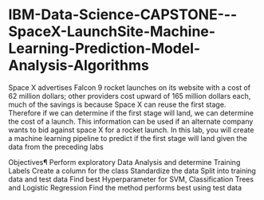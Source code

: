 # IBM-Data-Science-CAPSTONE---SpaceX-LaunchSite-Machine-Learning-Prediction-Model-Analysis-Algorithms




Space X advertises Falcon 9 rocket launches on its website with a cost of 62 million dollars; other providers cost upward of 165 million dollars each, much of the savings is because Space X can reuse the first stage. Therefore if we can determine if the first stage will land, we can determine the cost of a launch. This information can be used if an alternate company wants to bid against space X for a rocket launch. In this lab, you will create a machine learning pipeline to predict if the first stage will land given the data from the preceding labs

Objectives¶
Perform exploratory Data Analysis and determine Training Labels
Create a column for the class
Standardize the data
Split into training data and test data
Find best Hyperparameter for SVM, Classification Trees and Logistic Regression
Find the method performs best using test data
